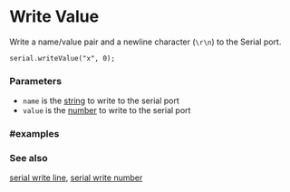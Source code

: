 # Write Value

Write a name/value pair and a newline character (`\r\n`) to the Serial port.

```sig
serial.writeValue("x", 0);
```

### Parameters

* `name` is the [string](/types/string) to write to the serial port
* `value` is the [number](/types/number) to write to the serial port

### #examples

### See also

[serial write line](/reference/serial/write-line),
[serial write number](/reference/serial/write-number)

